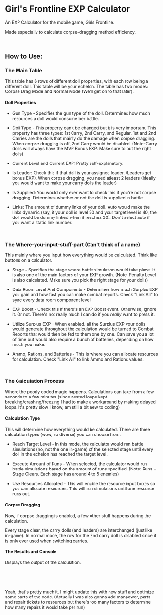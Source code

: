 # Girl's Frontline EXP Calculator
An EXP Calculator for the mobile game, Girls Frontline.

Made especially to calculate corpse-dragging method efficiency.

<br>
  
## How to Use:
### The Main Table
This table has 6 rows of different doll properties, with each row being a different doll. This table will be your echelon. The table has two modes: Corpse Drag Mode and Normal Mode (We'll get on to that later).

#### Doll Properties
* Gun Type - Specifies the gun type of the doll. Determines how much resources a doll would consume ber battle.

* Doll Type - This property can't be changed but it is very important. This property has three types: 1st Carry, 2nd Carry, and Regular. 1st and 2nd Carries are the dolls that mainly do the damage when corpse dragging. When corpse dragging is off, 2nd Carry would be disabled. (Note: Carry dolls will always have the MVP Bonus EXP. Make sure to put the right dolls)

* Current Level and Current EXP: Pretty self-explanatory.

* Is Leader: Check this if that doll is your assigned leader. (Leaders get bonus EXP). When corpse dragging, you need atleast 2 leaders (Ideally you would want to make your carry dolls the leader)

* Is Supplied: You would only ever want to check this if you're not corpse dragging. Determines whether or not the doll is supplied in battle.

* Links: The amount of dummy links of your doll. Auto would make the links dynamic (say, if your doll is level 20 and your target level is 40, the doll would be dummy linked when it reaches 30). Don't select auto if you want a static link number.

<br>

### The Where-you-input-stuff-part (Can't think of a name)
This mainly where you input how everything would be calculated. Think like buttons on a calculator.

* Stage - Specifies the stage where battle simulation would take place. It is also one of the main factors of your EXP growth. (Note: Penalty Level is also calculated. Make sure you pick the right stage for your dolls)

* Data Room Level And Components - Determines how much Surplus EXP you gain and how fast you can make combat reports. Check "Link All" to sync every data room component level.

* EXP Boost - Check this if there's an EXP Boost event. Otherwise, ignore it. Or not. There's not really much I can do if you *really* want to press it.

* Utilize Surplus EXP - When enabled, all the Surplus EXP your dolls would generate throughout the calculation would be turned to Combat Reports that would then be fed to them one by one. Can save you a lot of time but would also require a bunch of batteries, depending on how much you make.

* Ammo, Rations, and Batteries - This is where you can allocate resources for calculation. Check "Link All" to link Ammo and Rations values.

<br>

### The Calculation Process
Where the poorly coded magic happens. Calculations can take from a few seconds to a few minutes (since nested loops kept breaking/crashing/freezing I had to make a workaround by making delayed loops. It's pretty slow I know, am still a bit new to coding)

#### Calculation Type
This will determine how everything would be calculated. There are three calculation types (wow, so diverse) you can choose from:

* Reach Target Level - In this mode, the calculator would run battle simulations (no, not the one in-game) of the selected stage until every doll in the echelon has reached the target level. 

* Execute Amount of Runs - When selected, the calculator would run battle simulations based on the amount of runs specified. (Note: Runs = Stage Clears. Each stage has around 4 to 5 enemies)

* Use Resources Allocated - This will enable the resource input boxes so you can allocate resources. This will run simulations until one resource runs out.

#### Corpse Dragging
Now, if corpse dragging is enabled, a few other stuff happens during the calculation.

Every stage clear, the carry dolls (and leaders) are interchanged (just like in-game). In normal mode, the row for the 2nd carry doll is disabled since it is only ever used when switching carries. 

#### The Results and Console
Displays the output of the calculation.

<br>
<br>
<br>

Yeah, that's pretty much it. I might update this with new stuff and optimize some parts of the code. (Actually I was also gonna add manpower, parts and repair tickets to resources but there's too many factors to determine how many repairs it would take per run)
